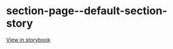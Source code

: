# section-page--default-section-story

[View in storybook](https://raw.githack.com/Independent-Digital-News-and-Media-Ltd/standard-pwamp-sb/PR-671-sb/index.html?path=/story/section-page--default-section-story)